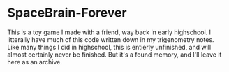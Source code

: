SpaceBrain-Forever
==================

This is a toy game I made with a friend, way back in early highschool. 
I litterally have much of this code written down in my trigenometry notes.
Like many things I did in highschool, this is entierly unfinished, and will
almost certainly never be finished. But it's a found memory, and I'll leave
it here as an archive.
